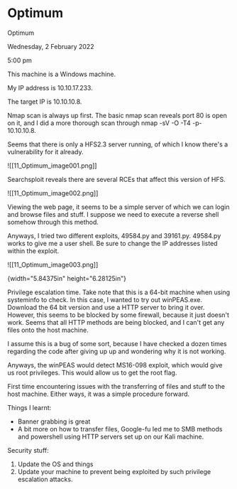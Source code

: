 # Optimum

Optimum

Wednesday, 2 February 2022

5:00 pm

This machine is a Windows machine.

My IP address is 10.10.17.233.

The target IP is 10.10.10.8.

&#x20;

Nmap scan is always up first. The basic nmap scan reveals port 80 is open on it, and I did a more thorough scan through nmap -sV -O -T4 -p- 10.10.10.8.

Seems that there is only a HFS2.3 server running, of which I know there's a vulnerability for it already.

!\[\[11\_Optimum\_image001.png]]

&#x20;

Searchsploit reveals there are several RCEs that affect this version of HFS.

&#x20;

!\[\[11\_Optimum\_image002.png]]

&#x20;

Viewing the web page, it seems to be a simple server of which we can login and browse files and stuff. I suppose we need to execute a reverse shell somehow through this method.

&#x20;

Anyways, I tried two different exploits, 49584.py and 39161.py. 49584.py works to give me a user shell. Be sure to change the IP addresses listed within the exploit.

!\[\[11\_Optimum\_image003.png]]

&#x20;

{width="5.84375in" height="6.28125in"}

&#x20;

Privilege escalation time. Take note that this is a 64-bit machine when using systeminfo to check. In this case, I wanted to try out winPEAS.exe. Download the 64 bit version and use a HTTP server to bring it over. However, this seems to be blocked by some firewall, because it just doesn't work. Seems that all HTTP methods are being blocked, and I can't get any files onto the host machine.

&#x20;

I assume this is a bug of some sort, because I have checked a dozen times regarding the code after giving up up and wondering why it is not working.

&#x20;

Anyways, the winPEAS would detect MS16-098 exploit, which would give us root privileges. This would allow us to get the root flag.

&#x20;

First time encountering issues with the transferring of files and stuff to the host machine. Either ways, it was a simple procedure forward.

&#x20;

Things I learnt:

* Banner grabbing is great
* A bit more on how to transfer files, Google-fu led me to SMB methods and powershell using HTTP servers set up on our Kali machine.

&#x20;

Security stuff:

1. Update the OS and things
2. Update your machine to prevent being exploited by such privilege escalation attacks.

> &#x20;
